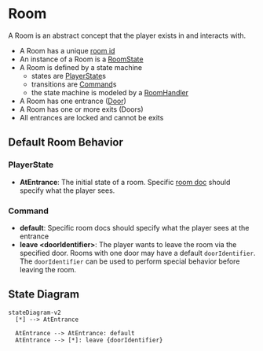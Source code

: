 # Room

A Room is an abstract concept that the player exists in and interacts with.

- A Room has a unique [room id](./roomId.md)
- An instance of a Room is a [RoomState](./roomState.md)
- A Room is defined by a state machine
  - states are [PlayerState](./playerState.md)s
  - transitions are [Command](./command.md)s
  - the state machine is modeled by a [RoomHandler](../architecture/RoomHandler.md)
- A Room has one entrance ([Door](./door.md))
- A Room has one or more exits (Doors)
- All entrances are locked and cannot be exits

## Default Room Behavior

### PlayerState

- **AtEntrance**: The initial state of a room. Specific [room doc](../rooms/) should specify what the player sees.

### Command

- **default**: Specific room docs should specify what the player sees at the entrance
- **leave \<doorIdentifier\>**: The player wants to leave the room via the specified door.
Rooms with one door may have a default `doorIdentifier`.
The `doorIdentifier` can be  used to perform special behavior before leaving the room.

## State Diagram

```mermaid
stateDiagram-v2
  [*] --> AtEntrance

  AtEntrance --> AtEntrance: default
  AtEntrance --> [*]: leave {doorIdentifier}
```
